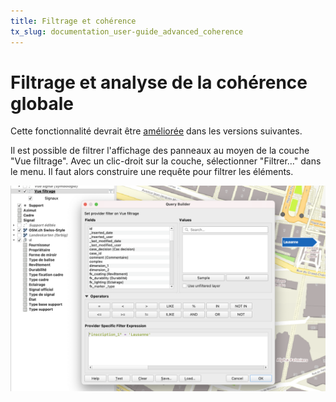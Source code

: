 ```yaml
---
title: Filtrage et cohérence
tx_slug: documentation_user-guide_advanced_coherence
---
```


# Filtrage et analyse de la cohérence globale

Cette fonctionnalité devrait être [améliorée](../../roadmap.md) dans les versions suivantes.

Il est possible de filtrer l'affichage des panneaux au moyen de la couche "Vue filtrage".
Avec un clic-droit sur la couche, sélectionner "Filtrer…" dans le menu.
Il faut alors construire une requête pour filtrer les éléments.

![Filtrage des signaux](../../assets/images/printscreen/filter.png)
